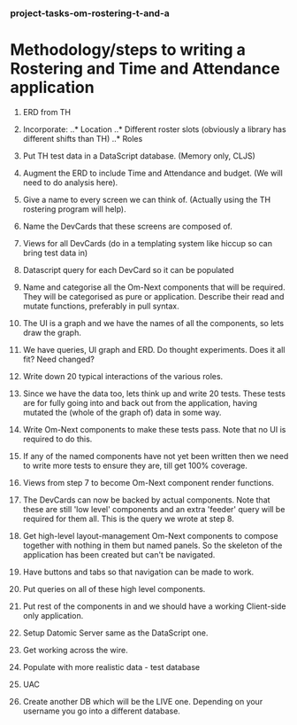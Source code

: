 ### project-tasks-om-rostering-t-and-a

# Methodology/steps to writing a Rostering and Time and Attendance application 

1. ERD from TH

2. Incorporate: 
..* Location 
..* Different roster slots (obviously a library has different shifts than TH) 
..* Roles 

3. Put TH test data in a DataScript database. (Memory only, CLJS)

4. Augment the ERD to include Time and Attendance and budget. (We will need to do analysis here).

5. Give a name to every screen we can think of. (Actually using the TH rostering program will help).

6. Name the DevCards that these screens are composed of.

7. Views for all DevCards (do in a templating system like hiccup so can bring test data in)

8. Datascript query for each DevCard so it can be populated

9. Name and categorise all the Om-Next components that will be required. They will be categorised as pure or application. Describe their read and mutate functions, preferably in pull syntax.

10. The UI is a graph and we have the names of all the components, so lets draw the graph.

11. We have queries, UI graph and ERD. Do thought experiments. Does it all fit? Need changed?

12. Write down 20 typical interactions of the various roles.

13. Since we have the data too, lets think up and write 20 tests. These tests are for fully going into and back out from the application, having mutated the (whole of the graph of) data in some way.

14. Write Om-Next components to make these tests pass. Note that no UI is required to do this.

15. If any of the named components have not yet been written then we need to write more tests to ensure they are, till get 100% coverage.

16. Views from step 7 to become Om-Next component render functions.

17. The DevCards can now be backed by actual components. Note that these are still 'low level' components and an extra 'feeder' query will be required for them all. This is the query we wrote at step 8.

18. Get high-level layout-management Om-Next components to compose together with nothing in them but named panels. So the skeleton of the application has been created but can't be navigated.

19. Have buttons and tabs so that navigation can be made to work.

20. Put queries on all of these high level components.

21. Put rest of the components in and we should have a working Client-side only application.

22. Setup Datomic Server same as the DataScript one.

23. Get working across the wire.

24. Populate with more realistic data - test database

25. UAC

26. Create another DB which will be the LIVE one. Depending on your username you go into a different database. 



